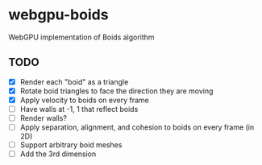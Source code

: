 # webgpu-boids

WebGPU implementation of Boids algorithm

## TODO

- [x] Render each "boid" as a triangle
- [x] Rotate boid triangles to face the direction they are moving
- [x] Apply velocity to boids on every frame
- [ ] Have walls at -1, 1 that reflect boids
- [ ] Render walls?
- [ ] Apply separation, alignment, and cohesion to boids on every frame (in 2D)
- [ ] Support arbitrary boid meshes
- [ ] Add the 3rd dimension
